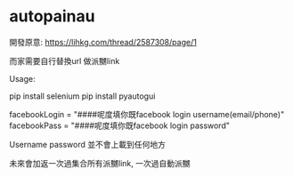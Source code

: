 # autopainau

開發原意:
https://lihkg.com/thread/2587308/page/1


而家需要自行替換url 做派嬲link


Usage:

pip install selenium
pip install pyautogui

facebookLogin = "####呢度填你既facebook login username(email/phone)"
facebookPass = "####呢度填你既facebook login password"

Username password 並不會上載到任何地方





未來會加返一次過集合所有派嬲link, 一次過自動派嬲

